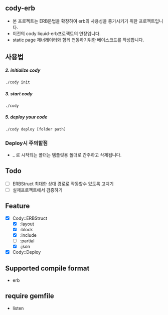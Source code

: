 ## cody-erb
  - 본 프로젝트는 ERB문법을 확장하여 erb의 사용성을 증가시키기 위한 프로젝트입니다.
  - 이전의 cody liquid-erb프로젝트의 연장입니다.
  - static page 제너레이터와 함께 연동하기위한 베이스코드를 작성합니다.

## 사용법

##### 2. initialize cody
```sh
./cody init
```

##### 3. start cody
```sh
./cody
```

##### 5. deploy your code
```sh
./cody deploy [folder path]
```

### Deploy시 주의할점
  - _ 로 시작되는 폴더는 템플릿용 폴더로 간주하고 삭제됩니다.

## Todo

 - [ ] ERBStruct 최대한 상대 경로로 작동할수 있도록 고치기
 - [ ] 실제프로젝트에서 검증하기

## Feature
  - [x] Cody::ERBStruct
    - [x] :layout
    - [x] :block
    - [x] :include
    - [ ] :partial
    - [x] :json
  - [x] Cody::Deploy

## Supported compile format
  - erb

## require gemfile
  - listen